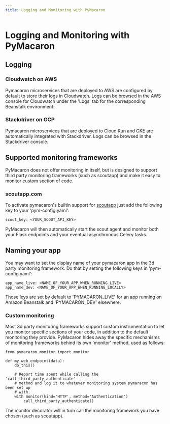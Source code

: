 ```yaml
---
title: Logging and Monitoring with PyMacaron
---
```


Logging and Monitoring with PyMacaron
=====================================

## Logging

### Cloudwatch on AWS

Pymacaron microservices that are deployed to AWS are configured by default to
store their logs in Cloudwatch. Logs can be browsed in the AWS console for
Cloudwatch under the 'Logs' tab for the corresponding Beanstalk environment.

### Stackdriver on GCP

Pymacaron microservices that are deployed to Cloud Run and GKE are
automatically integrated with Stackdriver. Logs can be browsed in the
Stackdriver console.

## Supported monitoring frameworks

PyMacaron does not offer monitoring in itself, but is designed to support third
party monitoring frameworks (such as scoutapp) and make it easy to monitor
custom section of code.

### scoutapp.com

To activate pymacaron's builtin support for [scoutapp](https://scoutapp.com)
just add the following key to your 'pym-config.yaml':

```
scout_key: <YOUR_SCOUT_API_KEY>
```

PyMacaron will then automatically start the scout agent and monitor both your
Flask endpoints and your eventual asynchronous Celery tasks.

## Naming your app

You may want to set the display name of your pymacaron app in the 3d party
monitoring framework. Do that by setting the following keys in
'pym-config.yaml':

```
app_name_live: <NAME_OF_YOUR_APP_WHEN_RUNNING_LIVE>
app_name_dev: <NAME_OF_YOUR_APP_WHEN_RUNNING_LOCALLY>
```

Those leys are set by default to 'PYMACARON_LIVE' for an app running on Amazon
Beanstalk and 'PYMACARON_DEV' elsewhere.

### Custom monitoring

Most 3d party monitoring frameworks support custom instrumentation to let you
monitor specific sections of your code, in addition to the default monitoring
they provide. PyMacaron hides away the specific mechanisms of monitoring
frameworks behind its own 'monitor' method, used as follows:

```
from pymacaron.monitor import monitor

def my_web_endpoint(data):
    do_this()

    # Report time spent while calling the 'call_third_party_authenticate'
    # method and log it to whatever monitoring system pymaracon has been set up
    # with.
    with monitor(kind='HTTP', method='Authentication')
        call_third_party_authenticate()

```

The monitor decorator will in turn call the monitoring framework you have
chosen (such as scoutapp).
